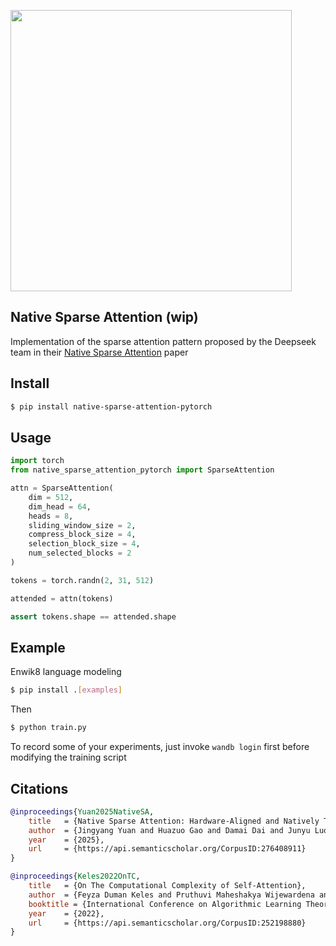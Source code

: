 <img src="./fig2.png" width="450px"></img>

## Native Sparse Attention (wip)

Implementation of the sparse attention pattern proposed by the Deepseek team in their [Native Sparse Attention](https://arxiv.org/abs/2502.11089) paper

## Install

```bash
$ pip install native-sparse-attention-pytorch
```

## Usage

```python
import torch
from native_sparse_attention_pytorch import SparseAttention

attn = SparseAttention(
    dim = 512,
    dim_head = 64,
    heads = 8,
    sliding_window_size = 2,
    compress_block_size = 4,
    selection_block_size = 4,
    num_selected_blocks = 2
)

tokens = torch.randn(2, 31, 512)

attended = attn(tokens)

assert tokens.shape == attended.shape
```

## Example

Enwik8 language modeling

```bash
$ pip install .[examples]
```

Then

```bash
$ python train.py
```

To record some of your experiments, just invoke `wandb login` first before modifying the training script

## Citations

```bibtex
@inproceedings{Yuan2025NativeSA,
    title   = {Native Sparse Attention: Hardware-Aligned and Natively Trainable Sparse Attention},
    author  = {Jingyang Yuan and Huazuo Gao and Damai Dai and Junyu Luo and Liang Zhao and Zhengyan Zhang and Zhenda Xie and Y. X. Wei and Lean Wang and Zhiping Xiao and Yuqing Wang and Chong Ruan and Ming Zhang and Wenfeng Liang and Wangding Zeng},
    year    = {2025},
    url     = {https://api.semanticscholar.org/CorpusID:276408911}
}
```

```bibtex
@inproceedings{Keles2022OnTC,
    title   = {On The Computational Complexity of Self-Attention},
    author  = {Feyza Duman Keles and Pruthuvi Maheshakya Wijewardena and Chinmay Hegde},
    booktitle = {International Conference on Algorithmic Learning Theory},
    year    = {2022},
    url     = {https://api.semanticscholar.org/CorpusID:252198880}
}
```
